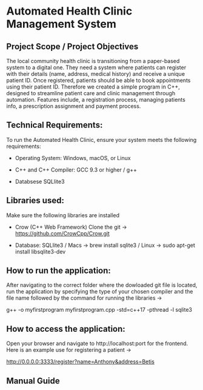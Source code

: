# Automated Health Clinic Management System 

## Project Scope / Project Objectives
The local community health clinic is transitioning from a paper-based system to a
digital one. They need a system where patients can register with their details (name,
address, medical history) and receive a unique patient ID. Once registered, patients
should be able to book appointments using their patient ID.
Therefore we created a simple program in C++, designed to streamline patient care and clinic management through automation.
Features include, a registration process, managing patients info, a prescription assignment and payment process.


## Technical Requirements:

To run the Automated Health Clinic, ensure your system meets the following requirements:

- Operating System: Windows, macOS, or Linux

- C++ and C++ Compiler: GCC 9.3 or higher / g++
  
- Databsese SQLlite3

## Libraries used:

Make sure the following libraries are installed

- Crow (C++ Web Framework) Clone the git -> https://github.com/CrowCpp/Crow.git
  
-  Database: SQLlite3 / Macs -> brew install sqlite3 / Linux -> sudo apt-get install libsqlite3-dev

## How to run the application:

After navigating to the correct folder where the dowloaded git file is located, run the application 
by specifying the type of your chosen compiler and the file name followed by the command for running the libraries -> 

g++ -o myfirstprogram myfirstprogram.cpp -std=c++17 -pthread -l sqlite3 

## How to access the application:

Open your browser and navigate to http://localhost:port for the frontend. Here is an example use for registering a patient -> 

http://0.0.0.0:3333/register?name=Anthony&address=Betis

## Manual Guide
  


